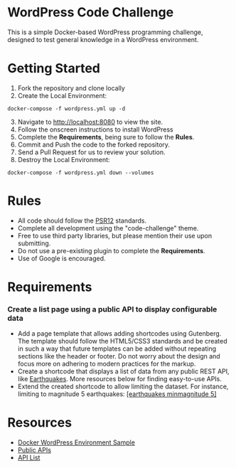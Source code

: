 # WordPress Code Challenge

This is a simple Docker-based WordPress programming challenge, designed to test
general knowledge in a WordPress environment.

# Getting Started

1. Fork the repository and clone locally
2. Create the Local Environment:

```
docker-compose -f wordpress.yml up -d
```

3. Navigate to [http://localhost:8080](http://localhost:8080) to view the site.
4. Follow the onscreen instructions to install WordPress
5. Complete the **Requirements**, being sure to follow the **Rules**.
6. Commit and Push the code to the forked repository.
7. Send a Pull Request for us to review your solution.
8. Destroy the Local Environment:

```
docker-compose -f wordpress.yml down --volumes
```

# Rules

- All code should follow the [PSR12](https://www.php-fig.org/psr/psr-12/) standards.
- Complete all development using the "code-challenge" theme.
- Free to use third party libraries, but please mention their use upon submitting.
- Do not use a pre-existing plugin to complete the **Requirements**.
- Use of Google is encouraged.

# Requirements

### Create a list page using a public API to display configurable data

- Add a page template that allows adding shortcodes using Gutenberg. The template should follow the HTML5/CSS3 standards and be created in such a way that future templates can be added without repeating sections like the header or footer. Do not worry about the design and focus more on adhering to modern practices for the markup.
- Create a shortcode that displays a list of data from any public REST API, like [Earthquakes](https://earthquake.usgs.gov/fdsnws/event/1/). More resources below for finding easy-to-use APIs.
- Extend the created shortcode to allow limiting the dataset. For instance, limiting to magnitude 5 earthquakes:
[\[earthquakes minmagnitude 5\]](https://earthquake.usgs.gov/fdsnws/event/1/query?format=geojson&minmagnitude=5)

# Resources

- [Docker WordPress Environment Sample](https://docs.docker.com/compose/wordpress/)
- [Public APIs](https://public-apis.io/)
- [API List](https://apilist.fun/)
